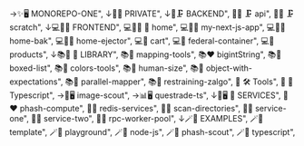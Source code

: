 →✨🖥️ MONOREPO-ONE",
↓🔐💫 PRIVATE",
↓🏦🗜️ BACKEND",
🏦💖 🗜️ api",
🏫💘 🗜️ scratch",
↓💻👨‍💻 FRONTEND",
💻👨‍💻 💅 home",
💻👨‍💻 my-next-js-app",
💻👨‍💻 home-bak",
💻👨‍💻 home-ejector",
💻🏫 cart",
💻🏫 federal-container",
💻🏫 products",
↓📚📓 📔 LIBRARY",
📚🧭 mapping-tools",
📚❤ bigintString",
📚🧡 boxed-list",
📚💛 colors-tools",
📚💚 human-size",
📚💙 object-with-expectations",
📚💜 parallel-mapper",
📚🧌 restraining-zalgo",
📓 🛠️ Tools",
📓 📘 Typescript",
→🛵🖥️ image-scout",
→📊🖥️ questrade-ts",
↓💁🖥️ 📒 SERVICES",
💁❤ phash-compute",
💁🧡 redis-services",
💁💛 scan-directories",
💁💚 service-one",
💁💙 service-two",
💁💜 rpc-worker-pool",
↓🪄🎱 EXAMPLES",
🪄🎱 template",
🪄🎱 playground",
🪄🎱 node-js",
🪄🛵 phash-scout",
🪄📘 typescript",
